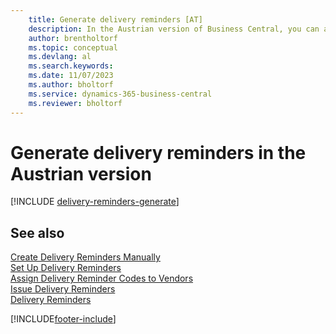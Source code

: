 ```yaml
---
    title: Generate delivery reminders [AT]
    description: In the Austrian version of Business Central, you can automatically generate delivery reminders when a purchase has not been delivered as expected.
    author: brentholtorf
    ms.topic: conceptual
    ms.devlang: al
    ms.search.keywords:
    ms.date: 11/07/2023
    ms.author: bholtorf
    ms.service: dynamics-365-business-central
    ms.reviewer: bholtorf
---
```

# Generate delivery reminders in the Austrian version

[!INCLUDE [delivery-reminders-generate](../includes/ATCHDE/delivery-reminders-generate.md)]

## See also

[Create Delivery Reminders Manually](how-to-create-delivery-reminders-manually.md)  
[Set Up Delivery Reminders](how-to-set-up-delivery-reminders.md)  
[Assign Delivery Reminder Codes to Vendors](how-to-assign-delivery-reminder-codes-to-vendors.md)  
[Issue Delivery Reminders](how-to-issue-delivery-reminders.md)  
[Delivery Reminders](delivery-reminders.md)  


[!INCLUDE[footer-include](../../includes/footer-banner.md)]